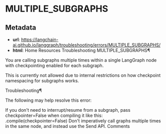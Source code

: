 # MULTIPLE_SUBGRAPHS



## Metadata

- **url**: https://langchain-ai.github.io/langgraph/troubleshooting/errors/MULTIPLE_SUBGRAPHS/
- **html**: Home
Resources
Troubleshooting
MULTIPLE_SUBGRAPHS¶

You are calling subgraphs multiple times within a single LangGraph node with checkpointing enabled for each subgraph.

This is currently not allowed due to internal restrictions on how checkpoint namespacing for subgraphs works.

Troubleshooting¶

The following may help resolve this error:

If you don't need to interrupt/resume from a subgraph, pass checkpointer=False when compiling it like this: .compile(checkpointer=False)
Don't imperatively call graphs multiple times in the same node, and instead use the Send API.
Comments
